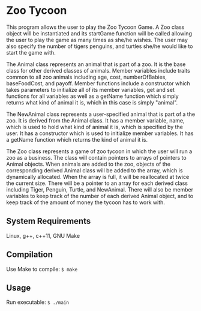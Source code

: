 # Zoo Tycoon

This program allows the user to play the Zoo Tycoon Game. A Zoo class object will be instantiated and its startGame function will be called allowing the user to play the game as many times as she/he wishes. The user may also specify the number of tigers penguins, and turtles she/he would like to start the game with.

The Animal class represents an animal that is part of a zoo. It is the base class for other derived classes of animals. Member variables include traits common to all zoo animals including age, cost, numberOfBabies, baseFoodCost, and payoff. Member functions include a constructor which takes parameters to initialize all of its member variables, get and set functions for all variables as well as a getName function which simply returns what kind of animal it is, which in this case is simply "animal". 

The NewAnimal class represents a user-specified animal that is part of a the zoo. It is derived from the Animal class. It has a member variable, name, which is used to hold what kind of animal it is, which is specified by the user. It has a constructor which is used to initialize member variables. It has a getName function which returns the kind of animal it is.

The Zoo class represents a game of zoo tycoon in which the user will run a zoo as a business. The class will contain pointers to arrays of pointers to Animal objects. When animals are added to the zoo, objects of the corresponding derived Animal class will be added to the array, which is dynamically allocated. When the array is full, it will be reallocated at twice the current size. There will be a pointer to an array for each derived class including Tiger, Penguin, Turtle, and NewAnimal. There will also be member variables to keep track of the number of each derived Animal object, and to keep track of the amount of money the tycoon has to work with.

## System Requirements

Linux, g++, c++11, GNU Make

## Compilation

Use Make to compile: `$ make`

## Usage

Run executable: `$ ./main`
